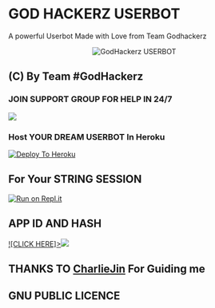 # GOD HACKERZ USERBOT 
   A powerful Userbot Made with Love from Team Godhackerz
 
<p align="center">
<img src="https://telegra.ph/file/b8324f81fb4176ff8494d.jpg" alt="GodHackerz USERBOT">


## (C) By Team #GodHackerz

### JOIN SUPPORT GROUP FOR HELP IN 24/7 
<a href="https://t.me/Godhackerzuserbot"><img src="https://img.shields.io/badge/Join-Telegram%20Group-blue.svg?logo=telegram"></a>


### Host YOUR DREAM USERBOT  In Heroku
[![Deploy To Heroku](https://www.herokucdn.com/deploy/button.svg)](https://heroku.com/deploy?template=https://github.com/rohithaditya/Godhackerz-userbot)

## For Your STRING SESSION 
[![Run on Repl.it](https://repl.it/badge/github/rohithaditya/Godhackerz-userbot)](https://GodHackerz-Userbot.rohithaditya.repl.run)

## APP ID AND HASH 
[![CLICK HERE]><img src="https://img.shields.io/badge/Join-Telegram%20Group-blue.svg?logo=telegram"></a>](my.telegram.org)

## THANKS TO [CharlieJin](https://t.me/Charlie_jin) For Guiding me 

## GNU PUBLIC LICENCE 
